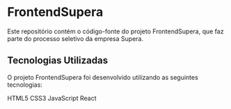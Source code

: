 # FrontendSupera

Este repositório contém o código-fonte do projeto FrontendSupera, que faz parte do processo seletivo da empresa Supera.

## Tecnologias Utilizadas

O projeto FrontendSupera foi desenvolvido utilizando as seguintes tecnologias:

HTML5
CSS3
JavaScript
React

